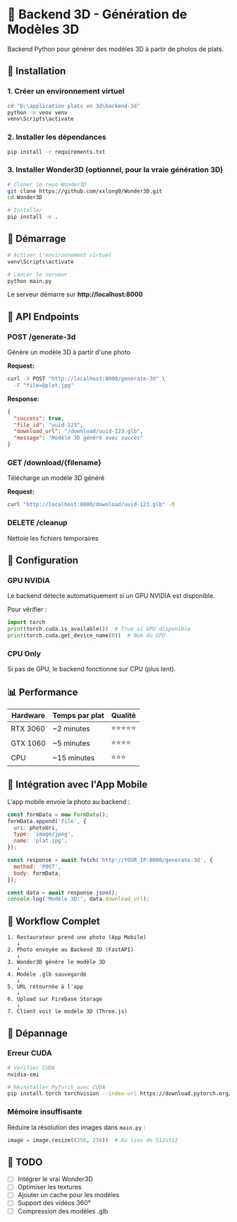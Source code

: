 # 🎨 Backend 3D - Génération de Modèles 3D

Backend Python pour générer des modèles 3D à partir de photos de plats.

## 🚀 Installation

### 1. Créer un environnement virtuel

```bash
cd "D:\application plats en 3d\backend-3d"
python -m venv venv
venv\Scripts\activate
```

### 2. Installer les dépendances

```bash
pip install -r requirements.txt
```

### 3. Installer Wonder3D (optionnel, pour la vraie génération 3D)

```bash
# Cloner le repo Wonder3D
git clone https://github.com/xxlong0/Wonder3D.git
cd Wonder3D

# Installer
pip install -e .
```

## 🎯 Démarrage

```bash
# Activer l'environnement virtuel
venv\Scripts\activate

# Lancer le serveur
python main.py
```

Le serveur démarre sur **http://localhost:8000**

## 📡 API Endpoints

### POST /generate-3d
Génère un modèle 3D à partir d'une photo

**Request:**
```bash
curl -X POST "http://localhost:8000/generate-3d" \
  -F "file=@plat.jpg"
```

**Response:**
```json
{
  "success": true,
  "file_id": "uuid-123",
  "download_url": "/download/uuid-123.glb",
  "message": "Modèle 3D généré avec succès"
}
```

### GET /download/{filename}
Télécharge un modèle 3D généré

**Request:**
```bash
curl "http://localhost:8000/download/uuid-123.glb" -O
```

### DELETE /cleanup
Nettoie les fichiers temporaires

## 🔧 Configuration

### GPU NVIDIA
Le backend détecte automatiquement si un GPU NVIDIA est disponible.

Pour vérifier :
```python
import torch
print(torch.cuda.is_available())  # True si GPU disponible
print(torch.cuda.get_device_name(0))  # Nom du GPU
```

### CPU Only
Si pas de GPU, le backend fonctionne sur CPU (plus lent).

## 📊 Performance

| Hardware | Temps par plat | Qualité |
|----------|----------------|---------|
| RTX 3060 | ~2 minutes | ⭐⭐⭐⭐⭐ |
| GTX 1060 | ~5 minutes | ⭐⭐⭐⭐ |
| CPU | ~15 minutes | ⭐⭐⭐ |

## 🎨 Intégration avec l'App Mobile

L'app mobile envoie la photo au backend :

```javascript
const formData = new FormData();
formData.append('file', {
  uri: photoUri,
  type: 'image/jpeg',
  name: 'plat.jpg',
});

const response = await fetch('http://YOUR_IP:8000/generate-3d', {
  method: 'POST',
  body: formData,
});

const data = await response.json();
console.log('Modèle 3D:', data.download_url);
```

## 🔄 Workflow Complet

```
1. Restaurateur prend une photo (App Mobile)
   ↓
2. Photo envoyée au Backend 3D (FastAPI)
   ↓
3. Wonder3D génère le modèle 3D
   ↓
4. Modèle .glb sauvegardé
   ↓
5. URL retournée à l'app
   ↓
6. Upload sur Firebase Storage
   ↓
7. Client voit le modèle 3D (Three.js)
```

## 🐛 Dépannage

### Erreur CUDA
```bash
# Vérifier CUDA
nvidia-smi

# Réinstaller PyTorch avec CUDA
pip install torch torchvision --index-url https://download.pytorch.org/whl/cu118
```

### Mémoire insuffisante
Réduire la résolution des images dans `main.py` :
```python
image = image.resize((256, 256))  # Au lieu de 512x512
```

## 📝 TODO

- [ ] Intégrer le vrai Wonder3D
- [ ] Optimiser les textures
- [ ] Ajouter un cache pour les modèles
- [ ] Support des vidéos 360°
- [ ] Compression des modèles .glb
